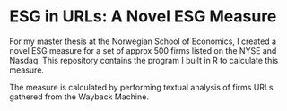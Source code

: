 # ESG in URLs: A Novel ESG Measure

For my master thesis at the Norwegian School of Economics, I created a novel ESG measure for a set of approx 500 firms listed on the NYSE and Nasdaq.
This repository contains the program I built in R to calculate this measure.

The measure is calculated by performing textual analysis of firms URLs gathered from the Wayback Machine.
